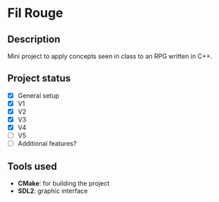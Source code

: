 # Fil Rouge

## Description
Mini project to apply concepts seen in class to an RPG written in C++.

## Project status
- [x] General setup
- [x] V1
- [x] V2
- [x] V3
- [x] V4
- [ ] V5
- [ ] Additional features?

## Tools used
- **CMake**: for building the project
- **SDL2**: graphic interface